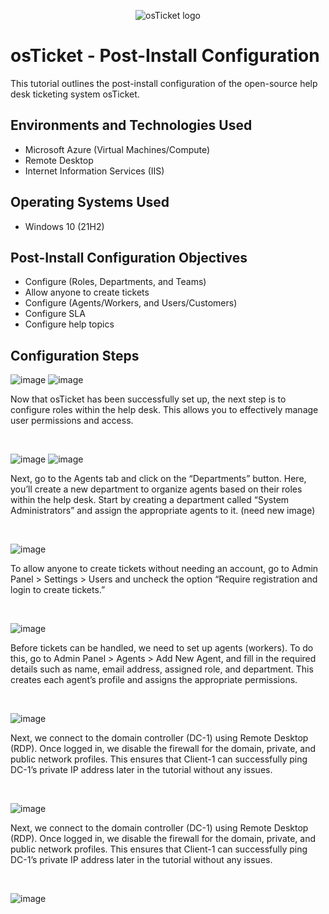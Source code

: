 <p align="center">
<img src="https://i.imgur.com/Clzj7Xs.png" alt="osTicket logo"/>
</p>

<h1>osTicket - Post-Install Configuration</h1>
This tutorial outlines the post-install configuration of the open-source help desk ticketing system osTicket.<br />

<h2>Environments and Technologies Used</h2>

- Microsoft Azure (Virtual Machines/Compute)
- Remote Desktop
- Internet Information Services (IIS)

<h2>Operating Systems Used </h2>

- Windows 10</b> (21H2)

<h2>Post-Install Configuration Objectives</h2>

- Configure (Roles, Departments, and Teams)
- Allow anyone to create tickets
- Configure (Agents/Workers, and Users/Customers)
- Configure SLA
- Configure help topics 

<h2>Configuration Steps</h2>

<p>

![image](https://github.com/user-attachments/assets/f607958b-dab1-4621-a8ca-ba0ad5460f2c)
![image](https://github.com/user-attachments/assets/9731e18c-c60f-4a96-b525-51fcf823a112)
</p>
<p>
Now that osTicket has been successfully set up, the next step is to configure roles within the help desk. This allows you to effectively manage user permissions and access.
</p>
<br />

<p>

![image](https://github.com/user-attachments/assets/0b890f3e-420b-4a62-b41f-cdfa1f6091ec)
![image](https://github.com/user-attachments/assets/63e26b6f-4781-4902-8de0-b9c3165caaf4)
</p>
<p>
Next, go to the Agents tab and click on the “Departments” button. Here, you’ll create a new department to organize agents based on their roles within the help desk. Start by creating a department called “System Administrators” and assign the appropriate agents to it. (need new image)
</p>
<br />

<p>

![image](https://github.com/user-attachments/assets/3816c5e6-dab3-41f0-b99b-32ca3a0f1ac3)
</p>
<p>
To allow anyone to create tickets without needing an account, go to Admin Panel > Settings > Users and uncheck the option “Require registration and login to create tickets.”
</p>
<br />

<p>

![image](https://github.com/user-attachments/assets/f7396431-2ef9-4156-ab24-fc406d0fd6f8)
</p>
<p>
Before tickets can be handled, we need to set up agents (workers). To do this, go to Admin Panel > Agents > Add New Agent, and fill in the required details such as name, email address, assigned role, and department. This creates each agent’s profile and assigns the appropriate permissions.
</p>
<br />

<p>

![image](https://github.com/user-attachments/assets/e05d4b97-5f06-4511-97f6-86554dfb93a7)
</p>
<p>
Next, we connect to the domain controller (DC-1) using Remote Desktop (RDP). Once logged in, we disable the firewall for the domain, private, and public network profiles. This ensures that Client-1 can successfully ping DC-1’s private IP address later in the tutorial without any issues.
</p>
<br />

<p>

![image](https://github.com/user-attachments/assets/cbc4ed95-29f3-4e4f-b819-509a1496c0ab)
</p>
<p>
Next, we connect to the domain controller (DC-1) using Remote Desktop (RDP). Once logged in, we disable the firewall for the domain, private, and public network profiles. This ensures that Client-1 can successfully ping DC-1’s private IP address later in the tutorial without any issues.
</p>
<br />

<p>

![image](https://github.com/user-attachments/assets/ea2c2e4b-d431-4d18-a154-3be3484b334a)
